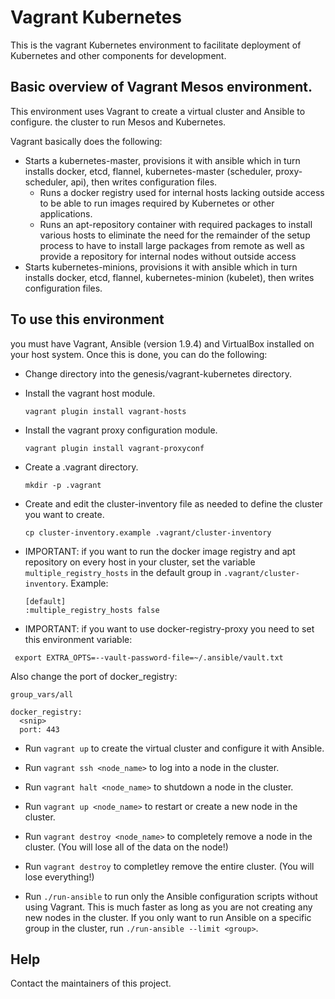 # Vagrant Kubernetes 

This is the vagrant Kubernetes environment to facilitate deployment of
Kubernetes and other components for development.

## Basic overview of Vagrant Mesos environment.

This environment uses Vagrant to create a virtual cluster and Ansible to
configure. the cluster to run Mesos and Kubernetes.

Vagrant basically does the following:

* Starts a kubernetes-master, provisions it with ansible which
  in turn installs docker, etcd, flannel, kubernetes-master (scheduler, proxy-scheduler, api), then writes configuration
  files.
  - Runs a docker registry used for internal hosts lacking outside
    access to be able to run images required by Kubernetes or other applications.
  - Runs an apt-repository container with required packages
    to install various hosts to eliminate the need for the remainder of the
    setup process to have to install large packages from remote as well as provide
    a repository for internal nodes without outside access
* Starts kubernetes-minions, provisions it with ansible which
  in turn installs docker, etcd, flannel, kubernetes-minion (kubelet), then writes configuration
  files.


## To use this environment
you must have Vagrant, Ansible (version 1.9.4) and VirtualBox installed on your host system.  Once this is done, you can do the following:

* Change directory into the genesis/vagrant-kubernetes directory.

* Install the vagrant host module.

  ```vagrant plugin install vagrant-hosts```

* Install the vagrant proxy configuration module.

  ```vagrant plugin install vagrant-proxyconf```

* Create a .vagrant directory.

  ```mkdir -p .vagrant```

* Create and edit the cluster-inventory file as needed to define the cluster
  you want to create.

  ```cp cluster-inventory.example .vagrant/cluster-inventory```

* IMPORTANT: if you want to run the docker image registry and apt repository
  on every host in your cluster, set the variable ```multiple_registry_hosts```
  in the default group in ```.vagrant/cluster-inventory```.
  Example:

  ```
  [default]
  :multiple_registry_hosts false
  ```
* IMPORTANT: if you want to use docker-registry-proxy you need to set this environment
  variable:

```
 export EXTRA_OPTS=--vault-password-file=~/.ansible/vault.txt
```

  Also change the port of docker_registry:

```group_vars/all```

```
docker_registry:
  <snip>
  port: 443 
```

* Run ```vagrant up``` to create the virtual cluster and configure it with Ansible. 

* Run ```vagrant ssh <node_name>``` to log into a node in the cluster.

* Run ```vagrant halt <node_name>``` to shutdown a node in the cluster.

* Run ```vagrant up <node_name>``` to restart or create a new node in the cluster.

* Run ```vagrant destroy <node_name>``` to completely remove a node in the cluster.
  (You will lose all of the data on the node!)

* Run ```vagrant destroy``` to completley remove the entire cluster.  (You will
  lose everything!)

* Run ```./run-ansible``` to run only the Ansible configuration scripts without
  using Vagrant.  This is much faster as long as you are not creating any new
  nodes in the cluster.  If you only want to run Ansible on a specific group in
  the cluster, run ```./run-ansible --limit <group>```.

## Help

Contact the maintainers of this project.
